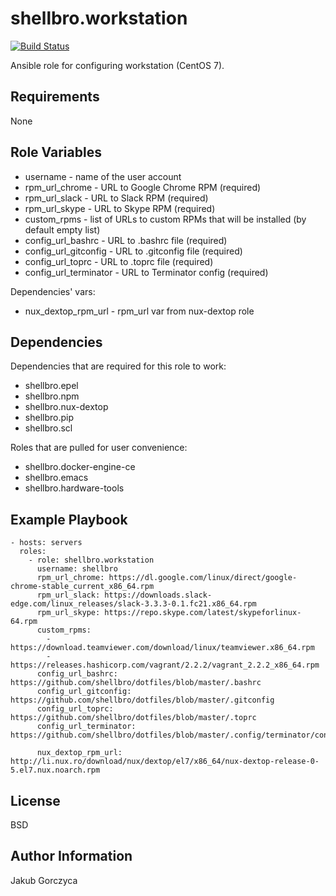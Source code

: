 shellbro.workstation
===========

[![Build Status](https://travis-ci.org/shellbro/ansible-role-workstation.svg?branch=master)](https://travis-ci.org/shellbro/ansible-role-workstation)

Ansible role for configuring workstation (CentOS 7).

Requirements
------------

None

Role Variables
--------------

* username - name of the user account
* rpm_url_chrome - URL to Google Chrome RPM (required)
* rpm_url_slack - URL to Slack RPM (required)
* rpm_url_skype - URL to Skype RPM (required)
* custom_rpms - list of URLs to custom RPMs that will be installed (by default
empty list)
* config_url_bashrc - URL to .bashrc file (required)
* config_url_gitconfig - URL to .gitconfig file (required)
* config_url_toprc - URL to .toprc file (required)
* config_url_terminator - URL to Terminator config (required)

Dependencies' vars:

* nux_dextop_rpm_url - rpm_url var from nux-dextop role

Dependencies
------------

Dependencies that are required for this role to work:

* shellbro.epel
* shellbro.npm
* shellbro.nux-dextop
* shellbro.pip
* shellbro.scl

Roles that are pulled for user convenience:

* shellbro.docker-engine-ce
* shellbro.emacs
* shellbro.hardware-tools

Example Playbook
----------------

    - hosts: servers
      roles:
        - role: shellbro.workstation
          username: shellbro
          rpm_url_chrome: https://dl.google.com/linux/direct/google-chrome-stable_current_x86_64.rpm
          rpm_url_slack: https://downloads.slack-edge.com/linux_releases/slack-3.3.3-0.1.fc21.x86_64.rpm
          rpm_url_skype: https://repo.skype.com/latest/skypeforlinux-64.rpm
          custom_rpms:
            - https://download.teamviewer.com/download/linux/teamviewer.x86_64.rpm
            - https://releases.hashicorp.com/vagrant/2.2.2/vagrant_2.2.2_x86_64.rpm
          config_url_bashrc: https://github.com/shellbro/dotfiles/blob/master/.bashrc
          config_url_gitconfig: https://github.com/shellbro/dotfiles/blob/master/.gitconfig
          config_url_toprc: https://github.com/shellbro/dotfiles/blob/master/.toprc
          config_url_terminator: https://github.com/shellbro/dotfiles/blob/master/.config/terminator/config

          nux_dextop_rpm_url: http://li.nux.ro/download/nux/dextop/el7/x86_64/nux-dextop-release-0-5.el7.nux.noarch.rpm

License
-------

BSD

Author Information
------------------

Jakub Gorczyca
